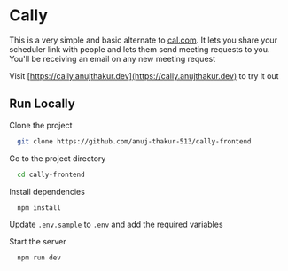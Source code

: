 # Cally

This is a very simple and basic alternate to [cal.com](cal.com). It lets you share your scheduler link with people and lets them send meeting requests to you. You'll be receiving an email on any new meeting request

Visit [https://cally.anujthakur.dev](https://cally.anujthakur.dev) to try it out

## Run Locally

Clone the project

```bash
  git clone https://github.com/anuj-thakur-513/cally-frontend
```

Go to the project directory

```bash
  cd cally-frontend
```

Install dependencies

```bash
  npm install
```

Update `.env.sample` to `.env` and add the required variables

Start the server

```bash
  npm run dev
```
